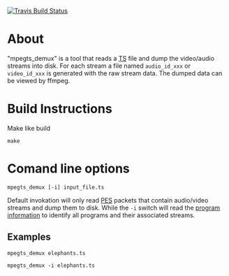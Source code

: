 [![Travis Build Status](https://travis-ci.org/mohamed-moanis/mpegts_demux.svg?branch=master)](https://travis-ci.org/mohamed-moanis/mpegts_demux)

# About
"mpegts_demux" is a tool that reads a [TS](https://en.wikipedia.org/wiki/MPEG_transport_stream) file and dump the video/audio streams into disk.
For each stream a file named ```audio_id_xxx``` or ```video_id_xxx``` is generated with the raw stream data.
The dumped data can be viewed by ffmpeg.

# Build Instructions
Make like build
```
make
```

# Comand line options
```
mpegts_demux [-i] input_file.ts
```

Default invokation will only read [PES](https://en.wikipedia.org/wiki/Packetized_elementary_stream) packets that contain audio/video streams and dump them to disk.
While the ```-i``` switch will read the [program information](https://en.wikipedia.org/wiki/Program-specific_information) to identify all programs and their associated streams.

## Examples
```
mpegts_demux elephants.ts
```
```
mpegts_demux -i elephants.ts
```

